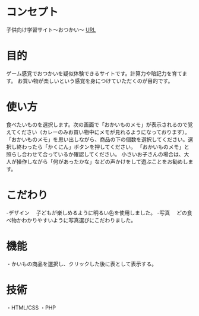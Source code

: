 # コンセプト
子供向け学習サイト〜おつかい〜
[URL](https://riristudy.herokuapp.com/)

# 目的
ゲーム感覚でおつかいを疑似体験できるサイトです。計算力や暗記力を育てます。
お買い物が楽しいという感覚を身につけていただくのが目的です。

# 使い方
食べたいものを選択します。次の画面で「おかいものメモ」が表示されるので覚えてください（カレーのみお買い物中にメモが見れるようになっております）。
「おかいものメモ」を思い出しながら、商品の下の個数を選択してください。選択し終わったら「かくにん」ボタンを押してください。
「おかいものメモ」と照らし合わせて合っているか確認してください。
小さいお子さんの場合は、大人が操作しながら「何があったかな」などの声かけをして遊ぶことをお勧めします。

# こだわり
-デザイン
　子どもが楽しめるように明るい色を使用しました。
-写真
　どの食べ物かわかりやすいように写真選びにこだわりました。


# 機能
・かいもの商品を選択し、クリックした後に表として表示する。

# 技術
・HTML/CSS
・PHP
